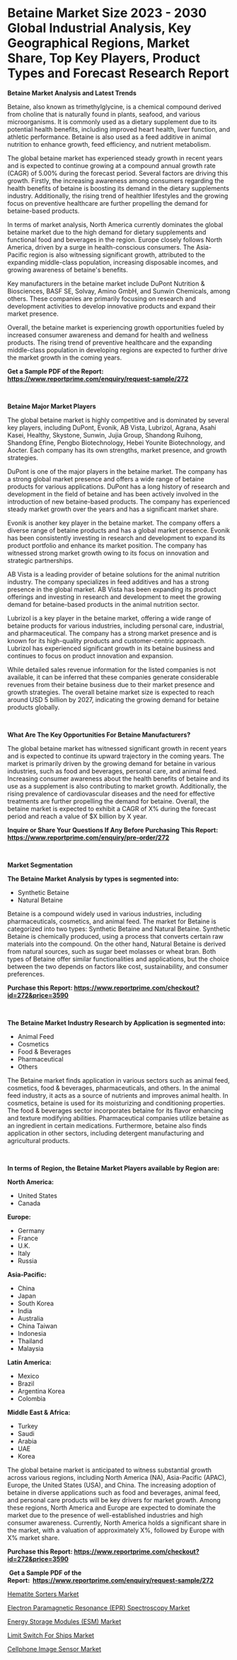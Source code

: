 <p><h1>Betaine Market Size 2023 - 2030 Global Industrial Analysis, Key Geographical Regions, Market Share, Top Key Players, Product Types and Forecast Research Report</h1></p><p><strong>Betaine Market Analysis and Latest Trends</strong></p>
<p><p>Betaine, also known as trimethylglycine, is a chemical compound derived from choline that is naturally found in plants, seafood, and various microorganisms. It is commonly used as a dietary supplement due to its potential health benefits, including improved heart health, liver function, and athletic performance. Betaine is also used as a feed additive in animal nutrition to enhance growth, feed efficiency, and nutrient metabolism.</p><p>The global betaine market has experienced steady growth in recent years and is expected to continue growing at a compound annual growth rate (CAGR) of 5.00% during the forecast period. Several factors are driving this growth. Firstly, the increasing awareness among consumers regarding the health benefits of betaine is boosting its demand in the dietary supplements industry. Additionally, the rising trend of healthier lifestyles and the growing focus on preventive healthcare are further propelling the demand for betaine-based products.</p><p>In terms of market analysis, North America currently dominates the global betaine market due to the high demand for dietary supplements and functional food and beverages in the region. Europe closely follows North America, driven by a surge in health-conscious consumers. The Asia-Pacific region is also witnessing significant growth, attributed to the expanding middle-class population, increasing disposable incomes, and growing awareness of betaine's benefits.</p><p>Key manufacturers in the betaine market include DuPont Nutrition & Biosciences, BASF SE, Solvay, Amino GmbH, and Sunwin Chemicals, among others. These companies are primarily focusing on research and development activities to develop innovative products and expand their market presence.</p><p>Overall, the betaine market is experiencing growth opportunities fueled by increased consumer awareness and demand for health and wellness products. The rising trend of preventive healthcare and the expanding middle-class population in developing regions are expected to further drive the market growth in the coming years.</p></p>
<p><strong>Get a Sample PDF of the Report:&nbsp; <a href="https://www.reportprime.com/enquiry/request-sample/272">https://www.reportprime.com/enquiry/request-sample/272</a></strong></p>
<p>&nbsp;</p>
<p><strong>Betaine Major Market Players</strong></p>
<p><p>The global betaine market is highly competitive and is dominated by several key players, including DuPont, Evonik, AB Vista, Lubrizol, Agrana, Asahi Kasei, Healthy, Skystone, Sunwin, Jujia Group, Shandong Ruihong, Shandong Efine, Pengbo Biotechnology, Hebei Younite Biotechnology, and Aocter. Each company has its own strengths, market presence, and growth strategies.</p><p>DuPont is one of the major players in the betaine market. The company has a strong global market presence and offers a wide range of betaine products for various applications. DuPont has a long history of research and development in the field of betaine and has been actively involved in the introduction of new betaine-based products. The company has experienced steady market growth over the years and has a significant market share.</p><p>Evonik is another key player in the betaine market. The company offers a diverse range of betaine products and has a global market presence. Evonik has been consistently investing in research and development to expand its product portfolio and enhance its market position. The company has witnessed strong market growth owing to its focus on innovation and strategic partnerships.</p><p>AB Vista is a leading provider of betaine solutions for the animal nutrition industry. The company specializes in feed additives and has a strong presence in the global market. AB Vista has been expanding its product offerings and investing in research and development to meet the growing demand for betaine-based products in the animal nutrition sector.</p><p>Lubrizol is a key player in the betaine market, offering a wide range of betaine products for various industries, including personal care, industrial, and pharmaceutical. The company has a strong market presence and is known for its high-quality products and customer-centric approach. Lubrizol has experienced significant growth in its betaine business and continues to focus on product innovation and expansion.</p><p>While detailed sales revenue information for the listed companies is not available, it can be inferred that these companies generate considerable revenues from their betaine business due to their market presence and growth strategies. The overall betaine market size is expected to reach around USD 5 billion by 2027, indicating the growing demand for betaine products globally.</p></p>
<p>&nbsp;</p>
<p><strong>What Are The Key Opportunities For Betaine Manufacturers?</strong></p>
<p><p>The global betaine market has witnessed significant growth in recent years and is expected to continue its upward trajectory in the coming years. The market is primarily driven by the growing demand for betaine in various industries, such as food and beverages, personal care, and animal feed. Increasing consumer awareness about the health benefits of betaine and its use as a supplement is also contributing to market growth. Additionally, the rising prevalence of cardiovascular diseases and the need for effective treatments are further propelling the demand for betaine. Overall, the betaine market is expected to exhibit a CAGR of X% during the forecast period and reach a value of $X billion by X year.</p></p>
<p><strong>Inquire or Share Your Questions If Any Before Purchasing This Report: <a href="https://www.reportprime.com/enquiry/pre-order/272">https://www.reportprime.com/enquiry/pre-order/272</a></strong></p>
<p>&nbsp;</p>
<p><strong>Market Segmentation</strong></p>
<p><strong>The Betaine Market Analysis by types is segmented into:</strong></p>
<p><ul><li>Synthetic Betaine</li><li>Natural Betaine</li></ul></p>
<p><p>Betaine is a compound widely used in various industries, including pharmaceuticals, cosmetics, and animal feed. The market for Betaine is categorized into two types: Synthetic Betaine and Natural Betaine. Synthetic Betaine is chemically produced, using a process that converts certain raw materials into the compound. On the other hand, Natural Betaine is derived from natural sources, such as sugar beet molasses or wheat bran. Both types of Betaine offer similar functionalities and applications, but the choice between the two depends on factors like cost, sustainability, and consumer preferences.</p></p>
<p><strong>Purchase this Report:&nbsp;<a href="https://www.reportprime.com/checkout?id=272&price=3590">https://www.reportprime.com/checkout?id=272&price=3590</a></strong></p>
<p>&nbsp;</p>
<p><strong>The Betaine Market Industry Research by Application is segmented into:</strong></p>
<p><ul><li>Animal Feed</li><li>Cosmetics</li><li>Food & Beverages</li><li>Pharmaceutical</li><li>Others</li></ul></p>
<p><p>The Betaine market finds application in various sectors such as animal feed, cosmetics, food & beverages, pharmaceuticals, and others. In the animal feed industry, it acts as a source of nutrients and improves animal health. In cosmetics, betaine is used for its moisturizing and conditioning properties. The food & beverages sector incorporates betaine for its flavor enhancing and texture modifying abilities. Pharmaceutical companies utilize betaine as an ingredient in certain medications. Furthermore, betaine also finds application in other sectors, including detergent manufacturing and agricultural products.</p></p>
<p>&nbsp;</p>
<p><strong>In terms of Region, the Betaine Market Players available by Region are:</strong></p>
<p>
    <p> <strong> North America: </strong>
        <ul>
            <li>United States</li>
            <li>Canada</li>
        </ul>
        </p> 
    <p> <strong> Europe: </strong>
        <ul>
            <li>Germany</li>
            <li>France</li>
            <li>U.K.</li>
            <li>Italy</li>
            <li>Russia</li>
        </ul>
        </p> 
    <p> <strong> Asia-Pacific: </strong>
        <ul>
            <li>China</li>
            <li>Japan</li>
            <li>South Korea</li>
            <li>India</li>
            <li>Australia</li>
            <li>China Taiwan</li>
            <li>Indonesia</li>
            <li>Thailand</li>
            <li>Malaysia</li>
        </ul>
        </p> 
    <p> <strong> Latin America: </strong>
        <ul>
            <li>Mexico</li>
            <li>Brazil</li>
            <li>Argentina Korea</li>
            <li>Colombia</li>
        </ul>
        </p> 
    <p> <strong> Middle East & Africa: </strong>
        <ul>
            <li>Turkey</li>
            <li>Saudi</li>
            <li>Arabia</li>
            <li>UAE</li>
            <li>Korea</li>
        </ul>
    </p>
    </p>
<p><p>The global betaine market is anticipated to witness substantial growth across various regions, including North America (NA), Asia-Pacific (APAC), Europe, the United States (USA), and China. The increasing adoption of betaine in diverse applications such as food and beverages, animal feed, and personal care products will be key drivers for market growth. Among these regions, North America and Europe are expected to dominate the market due to the presence of well-established industries and high consumer awareness. Currently, North America holds a significant share in the market, with a valuation of approximately X%, followed by Europe with X% market share.</p></p>
<p><strong>Purchase this Report: <a href="https://www.reportprime.com/checkout?id=272&price=3590">https://www.reportprime.com/checkout?id=272&price=3590</a></strong></p>
<p>&nbsp;<strong>Get a Sample PDF of the Report:&nbsp;&nbsp;<a href="https://www.reportprime.com/enquiry/request-sample/272">https://www.reportprime.com/enquiry/request-sample/272</a></strong></p>
<p><strong></strong></p>
<p><p><a href="https://medium.com/@tiannathiel2023/decoding-hematite-sorters-market-metrics-market-share-trends-and-growth-patterns-9ab0030b3c4d">Hematite Sorters Market</a></p><p><a href="https://medium.com/@geneeffertz/electron-paramagnetic-resonance-epr-spectroscopy-market-size-market-outlook-and-market-forecast-42548a3401b3">Electron Paramagnetic Resonance (EPR) Spectroscopy Market</a></p><p><a href="https://medium.com/@under.noon.tower/decoding-energy-storage-modules-esm-market-metrics-market-share-trends-and-growth-patterns-830f152d64b5">Energy Storage Modules (ESM) Market</a></p><p><a href="https://medium.com/@sarahcornish2022/limit-switch-for-ships-market-size-and-market-trends-complete-industry-overview-2023-to-2030-88705a579a52">Limit Switch For Ships Market</a></p><p><a href="https://medium.com/@wine.sight.theme/cellphone-image-sensor-market-size-market-outlook-and-market-forecast-2023-to-2030-bc842347a56b">Cellphone Image Sensor Market</a></p></p>